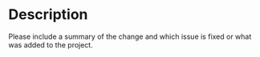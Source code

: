 # Description

Please include a summary of the change and which issue is fixed or what was added to the project.

<!--

Note: If a code change, please uncomment this part and fill out accordingly.

# Checklist

- [ ] My code follows the style guidelines of this project
- [ ] I have performed a self-review of my own code
- [ ] I have documentation my code, particularly in hard-to-understand areas
- [ ] I have added tests that demonstrate the new feature or bugfix

-->
